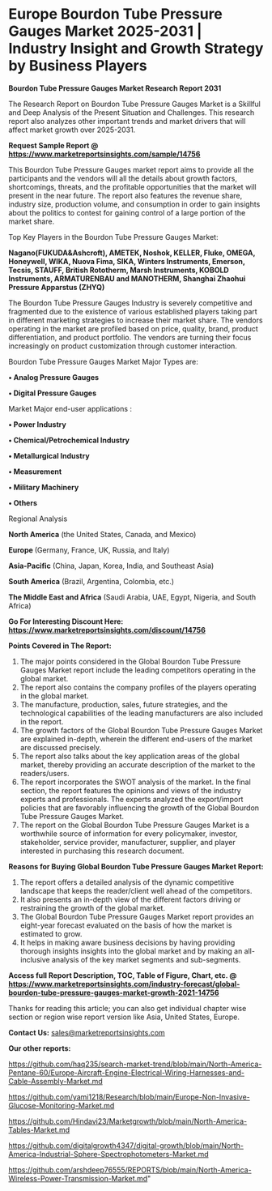 # Europe Bourdon Tube Pressure Gauges Market 2025-2031 | Industry Insight and Growth Strategy by Business Players

<strong>Bourdon Tube Pressure Gauges Market Research Report 2031</strong>

The Research Report on Bourdon Tube Pressure Gauges Market is a Skillful and Deep Analysis of the Present Situation and Challenges. This research report also analyzes other important trends and market drivers that will affect market growth over 2025-2031.

<strong>Request Sample Report @ <a href=https://www.marketreportsinsights.com/sample/14756>https://www.marketreportsinsights.com/sample/14756</a></strong>

This Bourdon Tube Pressure Gauges market report aims to provide all the participants and the vendors will all the details about growth factors, shortcomings, threats, and the profitable opportunities that the market will present in the near future. The report also features the revenue share, industry size, production volume, and consumption in order to gain insights about the politics to contest for gaining control of a large portion of the market share.

Top Key Players in the Bourdon Tube Pressure Gauges Market:

<strong>Nagano(FUKUDA&Ashcroft), AMETEK, Noshok, KELLER, Fluke, OMEGA, Honeywell, WIKA, Nuova Fima, SIKA, Winters Instruments, Emerson, Tecsis, STAUFF, British Rototherm, Marsh Instruments, KOBOLD Instruments, ARMATURENBAU and MANOTHERM, Shanghai Zhaohui Pressure Apparstus (ZHYQ)</strong>

The Bourdon Tube Pressure Gauges Industry is severely competitive and fragmented due to the existence of various established players taking part in different marketing strategies to increase their market share. The vendors operating in the market are profiled based on price, quality, brand, product differentiation, and product portfolio. The vendors are turning their focus increasingly on product customization through customer interaction.

Bourdon Tube Pressure Gauges Market Major Types are:

<strong>• Analog Pressure Gauges

• Digital Pressure Gauges</strong>

Market Major end-user applications :

<strong>• Power Industry

• Chemical/Petrochemical Industry

• Metallurgical Industry

• Measurement

• Military Machinery

• Others</strong>

Regional Analysis

</u><strong><b>North America</b></strong> (the United States, Canada, and Mexico)

<strong><b>Europe </b></strong>(Germany, France, UK, Russia, and Italy)

<strong><b>Asia-Pacific</b></strong> (China, Japan, Korea, India, and Southeast Asia)

<strong><b>South America</b></strong> (Brazil, Argentina, Colombia, etc.)

<strong><b>The Middle East and Africa</b></strong> (Saudi Arabia, UAE, Egypt, Nigeria, and South Africa)

<strong>Go For Interesting Discount Here: <a href=https://www.marketreportsinsights.com/discount/14756>https://www.marketreportsinsights.com/discount/14756</a></strong>

<strong>Points Covered in The Report:</strong>
<ol>
  <li>The major points considered in the Global Bourdon Tube Pressure Gauges Market report include the leading competitors operating in the global market.</li>
  <li>The report also contains the company profiles of the players operating in the global market.</li>
  <li>The manufacture, production, sales, future strategies, and the technological capabilities of the leading manufacturers are also included in the report.</li>
  <li>The growth factors of the Global Bourdon Tube Pressure Gauges Market are explained in-depth, wherein the different end-users of the market are discussed precisely.</li>
  <li>The report also talks about the key application areas of the global market, thereby providing an accurate description of the market to the readers/users.</li>
  <li>The report incorporates the SWOT analysis of the market. In the final section, the report features the opinions and views of the industry experts and professionals. The experts analyzed the export/import policies that are favorably influencing the growth of the Global Bourdon Tube Pressure Gauges Market.</li>
  <li>The report on the Global Bourdon Tube Pressure Gauges Market is a worthwhile source of information for every policymaker, investor, stakeholder, service provider, manufacturer, supplier, and player interested in purchasing this research document.</li>
</ol>
<strong>Reasons for Buying Global Bourdon Tube Pressure Gauges Market Report:</strong>

<ol>
  <li>The report offers a detailed analysis of the dynamic competitive landscape that keeps the reader/client well ahead of the competitors.</li>
  <li>It also presents an in-depth view of the different factors driving or restraining the growth of the global market.</li>
  <li>The Global Bourdon Tube Pressure Gauges Market report provides an eight-year forecast evaluated on the basis of how the market is estimated to grow.</li>
  <li>It helps in making aware business decisions by having providing thorough insights insights into the global market and by making an all-inclusive analysis of the key market segments and sub-segments.</li>
</ol>
<strong>Access full Report Description, TOC, Table of Figure, Chart, etc. @ <a href=https://www.marketreportsinsights.com/industry-forecast/global-bourdon-tube-pressure-gauges-market-growth-2021-14756>https://www.marketreportsinsights.com/industry-forecast/global-bourdon-tube-pressure-gauges-market-growth-2021-14756</a></strong>


Thanks for reading this article; you can also get individual chapter wise section or region wise report version like Asia, United States, Europe.

<strong>Contact Us:</strong>
sales@marketreportsinsights.com

<strong>Our other reports:</strong>

<a href=https://github.com/haq235/search-market-trend/blob/main/North-America-Pentane-60/Europe-Aircraft-Engine-Electrical-Wiring-Harnesses-and-Cable-Assembly-Market.md>https://github.com/haq235/search-market-trend/blob/main/North-America-Pentane-60/Europe-Aircraft-Engine-Electrical-Wiring-Harnesses-and-Cable-Assembly-Market.md</a>

<a href=https://github.com/yami1218/Research/blob/main/Europe-Non-Invasive-Glucose-Monitoring-Market.md>https://github.com/yami1218/Research/blob/main/Europe-Non-Invasive-Glucose-Monitoring-Market.md</a>

<a href=https://github.com/Hindavi23/Marketgrowth/blob/main/North-America-Tables-Market.md>https://github.com/Hindavi23/Marketgrowth/blob/main/North-America-Tables-Market.md</a>

<a href=https://github.com/digitalgrowth4347/digital-growth/blob/main/North-America-Industrial-Sphere-Spectrophotometers-Market.md>https://github.com/digitalgrowth4347/digital-growth/blob/main/North-America-Industrial-Sphere-Spectrophotometers-Market.md</a>

<a href=https://github.com/arshdeep76555/REPORTS/blob/main/North-America-Wireless-Power-Transmission-Market.md>https://github.com/arshdeep76555/REPORTS/blob/main/North-America-Wireless-Power-Transmission-Market.md</a>"
